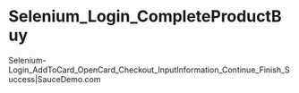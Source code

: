 # Selenium_Login_CompleteProductBuy
Selenium-Login_AddToCard_OpenCard_Checkout_InputInformation_Continue_Finish_Success|SauceDemo.com
